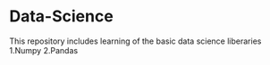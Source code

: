 # Data-Science
This repository includes learning of the basic data science liberaries
1.Numpy
2.Pandas
